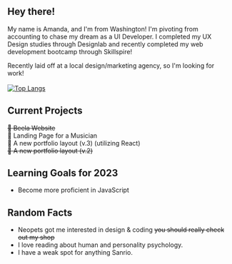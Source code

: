 ## Hey there!
My name is Amanda, and I'm from Washington! I'm pivoting from accounting to chase my dream as a UI Developer. I completed my UX Design studies through Designlab and recently completed my web development bootcamp through Skillspire! 

Recently laid off at a local design/marketing agency, so I'm looking for work! <br /><br />
[![Top Langs](https://github-readme-stats.vercel.app/api/top-langs/?username=mandakima&layout=compact&count_private=true&theme=rose_pine)](https://github.com/anuraghazra/github-readme-stats)

## Current Projects
~~🐝 Beela Website~~ <br /> 
🎤 Landing Page for a Musician <br />
🎨 A new portfolio layout (v.3) (utilizing React) <br />
~~🎨 A new portfolio layout (v.2)~~<br />

## Learning Goals for 2023
- Become more proficient in JavaScript <br /> 

## Random Facts 
* Neopets got me interested in design & coding ~~you should really check out my shop~~
* I love reading about human and personality psychology.
* I have a weak spot for anything Sanrio.
